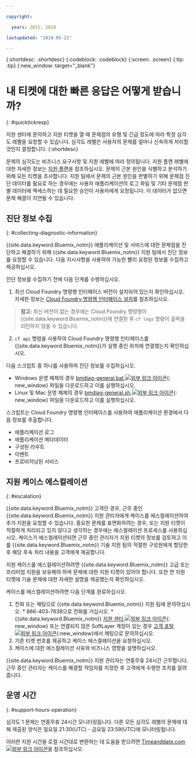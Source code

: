 ```yaml
---

copyright:

  years: 2015, 2018

lastupdated: "2018-05-22"

---
```



{:shortdesc: .shortdesc}
{:codeblock: .codeblock}
{:screen: .screen}
{:tip: .tip}
{:new_window: target="_blank"}


# 내 티켓에 대한 빠른 응답은 어떻게 받습니까?
{: #quicktickresp}

지원 센터에 문의하고 지원 티켓을 열 때 문제점의 유형 및 긴급 정도에 따라 특정 심각도 레벨을 요청할 수 있습니다. 심각도 레벨은 사용자의 문제를 얼마나 신속하게 처리할 것인지 결정합니다.
{:shortdesc}

문제의 심각도는 비즈니스 요구사항 및 지원 레벨에 따라 정의됩니다. 지원 플랜 레벨에 대한 자세한 정보는 [지원 플랜](/docs/get-support/index.html)을 참조하십시오. 문제의 근본 원인을 식별하고 분석하기 위해 모든 티켓을 조사합니다. 지원 팀에서 문제의 근본 원인을 판별하기 위해 문제점 진단 데이터를 필요로 하는 경우에는 사용자 애플리케이션의 로그 파일 및 기타 문제점 판별 데이터에 액세스하는 데 필요한 승인이 사용자에게 요청됩니다. 이 데이터가 없으면 문제 해결이 지연될 수 있습니다.

## 진단 정보 수집
{: #collecting-diagnostic-information}

{{site.data.keyword.Bluemix_notm}} 애플리케이션 및 서비스에 대한 문제점을 진단하고 해결하기 위해 {{site.data.keyword.Bluemix_notm}} 지원 팀에서 진단 정보를 요청할 수 있습니다. 다음 지시사항을 사용하여 가능한 빨리 요청된 정보를 수집하고 제공하십시오.

진단 정보를 수집하기 전에 다음 단계를 수행하십시오.

1. 최신 Cloud Foundry 명령행 인터페이스 버전이 설치되어 있는지 확인하십시오. 자세한 정보는 [Cloud Foundry 명령행 인터페이스 설치](/docs/starters/install_cli.html)를 참조하십시오. 
>**참고:** 최신 버전이 없는 경우에는 Cloud Foundry 명령행이 {{site.data.keyword.Bluemix_notm}}에 연결된 후 `cf logs` 명령이 출력을 리턴하지 않을 수 있습니다. 
2. `cf api` 명령을 사용하여 Cloud Foundry 명령행 인터페이스를 {{site.data.keyword.Bluemix_notm}}가 실행 중인 위치에 연결했는지 확인하십시오. 

다음 스크립트 중 하나를 사용하여 진단 정보를 수집하십시오.

  * Windows 운영 체제의 경우 [bmdiag-general.bat ![외부 링크 아이콘](../icons/launch-glyph.svg "외부 링크 아이콘")](http://bluemix-mustgather.mybluemix.net/mustgather/general/bmdiag-general.bat){: new_window} 파일을 다운로드하고 이를 실행하십시오.
  * Linux 및 Mac 운영 체제의 경우 [bmdiag-general.sh ![외부 링크 아이콘](../icons/launch-glyph.svg "외부 링크 아이콘")](http://bluemix-mustgather.mybluemix.net/mustgather/general/bmdiag-general.sh){: new_window} 파일을 다운로드하고 이를 실행하십시오.

스크립트는 Cloud Foundry 명령행 인터페이스를 사용하여 애플리케이션 환경에서 다음 정보를 추출합니다. 
  * 애플리케이션 로그
  * 애플리케이션 메타데이터
  * 구성된 라우트
  * 이벤트
  * 프로비저닝된 서비스

## 지원 케이스 에스컬레이션
{: #escalation}

{{site.data.keyword.Bluemix_notm}} 고객인 경우, 근무 중인 {{site.data.keyword.Bluemix_notm}} 지원 관리자에게 케이스를 에스컬레이션하여 추가 지원을 요청할 수 있습니다. 중요한 문제를 표면화하려는 경우, 또는 지원 티켓이 적절하게 처리되고 있지 않다고 생각하는 경우에는 에스컬레이션 프로세스를 사용하십시오. 케이스가 에스컬레이션되면 근무 중인 관리자가 지원 티켓의 정보를 검토하고 이를 {{site.data.keyword.Bluemix_notm}} 기술 지원 팀의 적절한 구성원에게 할당한 후 해당 후속 처리 내용을 고객에게 제공합니다. 

지원 케이스를 에스컬레이션하려면 {{site.data.keyword.Bluemix_notm}} 고급 또는 프리미엄 지원을 보유해야 하며 문제에 대한 지원 티켓이 있어야 합니다. 또한 연 지원 티켓에 기술 문제에 대한 자세한 설명을 제공했는지 확인하십시오. 

 케이스를 에스컬레이션하려면 다음 단계를 완료하십시오.

  1. 전화 또는 채팅으로 {{site.data.keyword.Bluemix_notm}} 지원 팀에 문의하십시오. 
    * 866-403-7638으로 전화를 거십시오.
    * {{site.data.keyword.Bluemix_notm}} [지원 센터 ![외부 링크 아이콘](../icons/launch-glyph.svg "외부 링크 아이콘")](https://console.bluemix.net/unifiedsupport/supportcenter){: new_window} 또는 연결되지 않은 SoftLayer 계정이 있는 경우 [고객 포털 ![외부 링크 아이콘](../icons/launch-glyph.svg)](https://control.softlayer.com/){:new_window}에서 채팅으로 문의하십시오.
  2. 기존 티켓 번호를 제공하고 케이스 에스컬레이션을 요청하십시오.
  3. 케이스에 대한 에스컬레이션 사유와 비즈니스 영향을 설명하십시오.

{{site.data.keyword.Bluemix_notm}} 지원 관리자는 연중무휴 24시간 근무합니다. 근무 중인 관리자는 케이스를 해결할 적임자를 지정한 후 고객에게 수행한 조치를 알려줍니다.


## 운영 시간
{: #support-hours-operation}

심각도 1 문제는 연중무휴 24시간 모니터링됩니다. 다른 모든 심각도 레벨의 문제에 대해 제출된 양식은 일요일 21:30(UTC) - 금요일 23:59(UTC)에 모니터링됩니다. 

이러한 지원 시간을 로컬 시간대로 변환하는 데 도움을 받으려면 [Timeanddate.com ![외부 링크 아이콘](../icons/launch-glyph.svg "외부 링크 아이콘")](https://www.timeanddate.com)을 참조하십시오.

